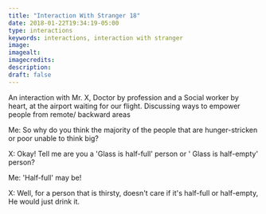 ```yaml
---
title: "Interaction With Stranger 18"
date: 2018-01-22T19:34:19-05:00
type: interactions
keywords: interactions, interaction with stranger
image:
imagealt:
imagecredits:
description:
draft: false
---
```

[comment]: # (Interactions with strangers )

An interaction with Mr. X, Doctor by profession and a Social worker by heart, at the airport waiting for our flight. Discussing ways to empower people from remote/ backward areas

Me: So why do you think the majority of the people that are hunger-stricken or poor unable to think big?

X: Okay! Tell me are you a 'Glass is half-full' person or ' Glass is half-empty' person?

Me: 'Half-full' may be!

X: Well, for a person that is thirsty, doesn't care if it's half-full or half-empty, He would just drink it.
